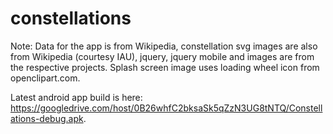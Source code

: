 constellations
==============

Note: Data for the app is from Wikipedia, constellation svg images are also from Wikipedia (courtesy IAU), jquery, jquery mobile and images are from the respective projects. Splash screen image uses loading wheel icon from openclipart.com.

Latest android app build is here: https://googledrive.com/host/0B26whfC2bksaSk5qZzN3UG8tNTQ/Constellations-debug.apk.
